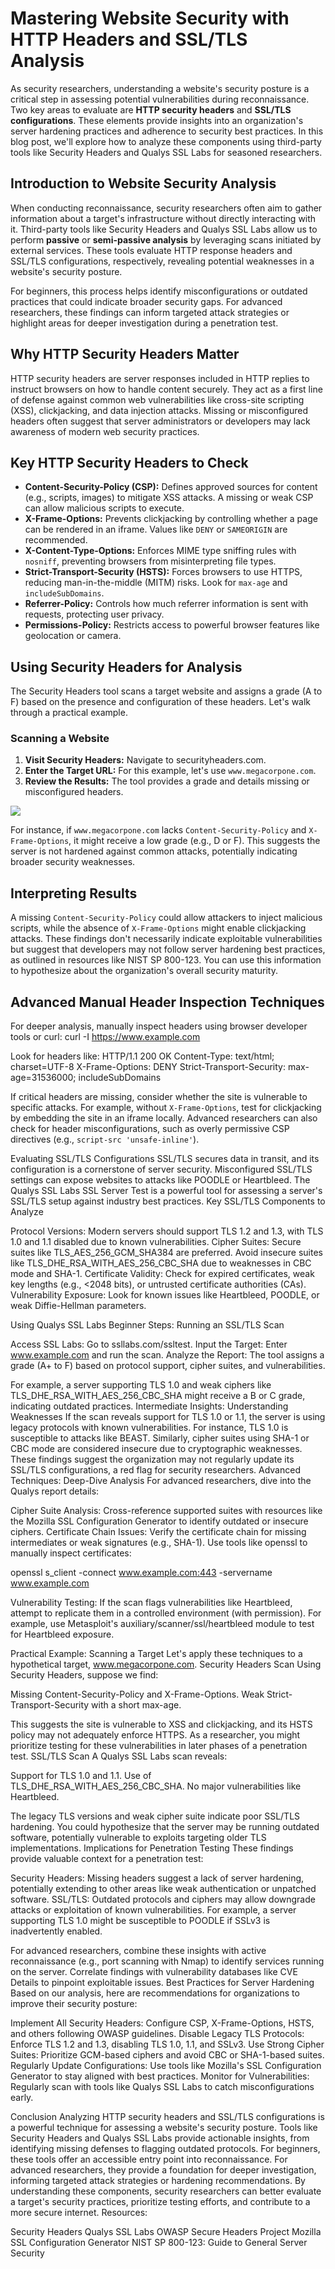 # Mastering Website Security with HTTP Headers and SSL/TLS Analysis

As security researchers, understanding a website's security posture is a critical step in assessing potential vulnerabilities during reconnaissance. Two key areas to evaluate are **HTTP security headers** and **SSL/TLS configurations**. These elements provide insights into an organization's server hardening practices and adherence to security best practices. In this blog post, we'll explore how to analyze these components using third-party tools like Security Headers and Qualys SSL Labs for seasoned researchers.

## Introduction to Website Security Analysis

When conducting reconnaissance, security researchers often aim to gather information about a target's infrastructure without directly interacting with it. Third-party tools like Security Headers and Qualys SSL Labs allow us to perform **passive** or **semi-passive analysis** by leveraging scans initiated by external services. These tools evaluate HTTP response headers and SSL/TLS configurations, respectively, revealing potential weaknesses in a website's security posture.

For beginners, this process helps identify misconfigurations or outdated practices that could indicate broader security gaps. For advanced researchers, these findings can inform targeted attack strategies or highlight areas for deeper investigation during a penetration test.

## Why HTTP Security Headers Matter

HTTP security headers are server responses included in HTTP replies to instruct browsers on how to handle content securely. They act as a first line of defense against common web vulnerabilities like cross-site scripting (XSS), clickjacking, and data injection attacks. Missing or misconfigured headers often suggest that server administrators or developers may lack awareness of modern web security practices.

## Key HTTP Security Headers to Check

- **Content-Security-Policy (CSP):** Defines approved sources for content (e.g., scripts, images) to mitigate XSS attacks. A missing or weak CSP can allow malicious scripts to execute.
- **X-Frame-Options:** Prevents clickjacking by controlling whether a page can be rendered in an iframe. Values like `DENY` or `SAMEORIGIN` are recommended.
- **X-Content-Type-Options:** Enforces MIME type sniffing rules with `nosniff`, preventing browsers from misinterpreting file types.
- **Strict-Transport-Security (HSTS):** Forces browsers to use HTTPS, reducing man-in-the-middle (MITM) risks. Look for `max-age` and `includeSubDomains`.
- **Referrer-Policy:** Controls how much referrer information is sent with requests, protecting user privacy.
- **Permissions-Policy:** Restricts access to powerful browser features like geolocation or camera.

## Using Security Headers for Analysis

The Security Headers tool scans a target website and assigns a grade (A to F) based on the presence and configuration of these headers. Let's walk through a practical example.

### Scanning a Website

1. **Visit Security Headers:** Navigate to securityheaders.com.
2. **Enter the Target URL:** For this example, let's use `www.megacorpone.com`.
3. **Review the Results:** The tool provides a grade and details missing or misconfigured headers.

![](assets/images/1.png)

For instance, if `www.megacorpone.com` lacks `Content-Security-Policy` and `X-Frame-Options`, it might receive a low grade (e.g., D or F). This suggests the server is not hardened against common attacks, potentially indicating broader security weaknesses.

## Interpreting Results

A missing `Content-Security-Policy` could allow attackers to inject malicious scripts, while the absence of `X-Frame-Options` might enable clickjacking attacks. These findings don't necessarily indicate exploitable vulnerabilities but suggest that developers may not follow server hardening best practices, as outlined in resources like NIST SP 800-123. You can use this information to hypothesize about the organization's overall security maturity.

## Advanced Manual Header Inspection Techniques

For deeper analysis, manually inspect headers using browser developer tools or curl:
curl -I https://www.example.com

Look for headers like:
HTTP/1.1 200 OK
Content-Type: text/html; charset=UTF-8
X-Frame-Options: DENY
Strict-Transport-Security: max-age=31536000; includeSubDomains

If critical headers are missing, consider whether the site is vulnerable to specific attacks. For example, without `X-Frame-Options`, test for clickjacking by embedding the site in an iframe locally. Advanced researchers can also check for header misconfigurations, such as overly permissive CSP directives (e.g., `script-src 'unsafe-inline'`).

Evaluating SSL/TLS Configurations
SSL/TLS secures data in transit, and its configuration is a cornerstone of server security. Misconfigured SSL/TLS settings can expose websites to attacks like POODLE or Heartbleed. The Qualys SSL Labs SSL Server Test is a powerful tool for assessing a server's SSL/TLS setup against industry best practices.
Key SSL/TLS Components to Analyze

Protocol Versions: Modern servers should support TLS 1.2 and 1.3, with TLS 1.0 and 1.1 disabled due to known vulnerabilities.
Cipher Suites: Secure suites like TLS_AES_256_GCM_SHA384 are preferred. Avoid insecure suites like TLS_DHE_RSA_WITH_AES_256_CBC_SHA due to weaknesses in CBC mode and SHA-1.
Certificate Validity: Check for expired certificates, weak key lengths (e.g., <2048 bits), or untrusted certificate authorities (CAs).
Vulnerability Exposure: Look for known issues like Heartbleed, POODLE, or weak Diffie-Hellman parameters.

Using Qualys SSL Labs
Beginner Steps: Running an SSL/TLS Scan

Access SSL Labs: Go to ssllabs.com/ssltest.
Input the Target: Enter www.example.com and run the scan.
Analyze the Report: The tool assigns a grade (A+ to F) based on protocol support, cipher suites, and vulnerabilities.

For example, a server supporting TLS 1.0 and weak ciphers like TLS_DHE_RSA_WITH_AES_256_CBC_SHA might receive a B or C grade, indicating outdated practices.
Intermediate Insights: Understanding Weaknesses
If the scan reveals support for TLS 1.0 or 1.1, the server is using legacy protocols with known vulnerabilities. For instance, TLS 1.0 is susceptible to attacks like BEAST. Similarly, cipher suites using SHA-1 or CBC mode are considered insecure due to cryptographic weaknesses. These findings suggest the organization may not regularly update its SSL/TLS configurations, a red flag for security researchers.
Advanced Techniques: Deep-Dive Analysis
For advanced researchers, dive into the Qualys report details:

Cipher Suite Analysis: Cross-reference supported suites with resources like the Mozilla SSL Configuration Generator to identify outdated or insecure ciphers.
Certificate Chain Issues: Verify the certificate chain for missing intermediates or weak signatures (e.g., SHA-1). Use tools like openssl to manually inspect certificates:

openssl s_client -connect www.example.com:443 -servername www.example.com


Vulnerability Testing: If the scan flags vulnerabilities like Heartbleed, attempt to replicate them in a controlled environment (with permission). For example, use Metasploit's auxiliary/scanner/ssl/heartbleed module to test for Heartbleed exposure.

Practical Example: Scanning a Target
Let's apply these techniques to a hypothetical target, www.megacorpone.com.
Security Headers Scan
Using Security Headers, suppose we find:

Missing Content-Security-Policy and X-Frame-Options.
Weak Strict-Transport-Security with a short max-age.

This suggests the site is vulnerable to XSS and clickjacking, and its HSTS policy may not adequately enforce HTTPS. As a researcher, you might prioritize testing for these vulnerabilities in later phases of a penetration test.
SSL/TLS Scan
A Qualys SSL Labs scan reveals:

Support for TLS 1.0 and 1.1.
Use of TLS_DHE_RSA_WITH_AES_256_CBC_SHA.
No major vulnerabilities like Heartbleed.

The legacy TLS versions and weak cipher suite indicate poor SSL/TLS hardening. You could hypothesize that the server may be running outdated software, potentially vulnerable to exploits targeting older TLS implementations.
Implications for Penetration Testing
These findings provide valuable context for a penetration test:

Security Headers: Missing headers suggest a lack of server hardening, potentially extending to other areas like weak authentication or unpatched software.
SSL/TLS: Outdated protocols and ciphers may allow downgrade attacks or exploitation of known vulnerabilities. For example, a server supporting TLS 1.0 might be susceptible to POODLE if SSLv3 is inadvertently enabled.

For advanced researchers, combine these insights with active reconnaissance (e.g., port scanning with Nmap) to identify services running on the server. Correlate findings with vulnerability databases like CVE Details to pinpoint exploitable issues.
Best Practices for Server Hardening
Based on our analysis, here are recommendations for organizations to improve their security posture:

Implement All Security Headers: Configure CSP, X-Frame-Options, HSTS, and others following OWASP guidelines.
Disable Legacy TLS Protocols: Enforce TLS 1.2 and 1.3, disabling TLS 1.0, 1.1, and SSLv3.
Use Strong Cipher Suites: Prioritize GCM-based ciphers and avoid CBC or SHA-1-based suites.
Regularly Update Configurations: Use tools like Mozilla's SSL Configuration Generator to stay aligned with best practices.
Monitor for Vulnerabilities: Regularly scan with tools like Qualys SSL Labs to catch misconfigurations early.

Conclusion
Analyzing HTTP security headers and SSL/TLS configurations is a powerful technique for assessing a website's security posture. Tools like Security Headers and Qualys SSL Labs provide actionable insights, from identifying missing defenses to flagging outdated protocols. For beginners, these tools offer an accessible entry point into reconnaissance. For advanced researchers, they provide a foundation for deeper investigation, informing targeted attack strategies or hardening recommendations.
By understanding these components, security researchers can better evaluate a target's security practices, prioritize testing efforts, and contribute to a more secure internet.
Resources:

Security Headers
Qualys SSL Labs
OWASP Secure Headers Project
Mozilla SSL Configuration Generator
NIST SP 800-123: Guide to General Server Security

